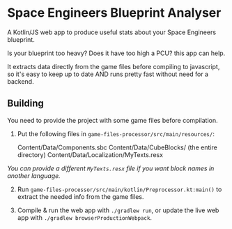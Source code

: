 # Space Engineers Blueprint Analyser

A Kotlin/JS web app to produce useful stats about your Space Engineers blueprint.

Is your blueprint too heavy? Does it have too high a PCU? this app can help.

It extracts data directly from the game files before compiling to javascript, 
so it's easy to keep up to date AND runs pretty fast without need for a backend. 

## Building

You need to provide the project with some game files before compilation.

1. Put the following files in `game-files-processor/src/main/resources/`:


    Content/Data/Components.sbc
    Content/Data/CubeBlocks/ (the entire directory)
    Content/Data/Localization/MyTexts.resx

*You can provide a different `MyTexts.resx` file if you want block names in another language.*

2. Run `game-files-processor/src/main/kotlin/Preprocessor.kt:main()` to extract the needed info from the game files.

3. Compile & run the web app with `./gradlew run`, or update the live web app with `./gradlew browserProductionWebpack`. 